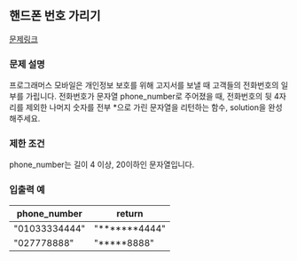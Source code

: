 ## 핸드폰 번호 가리기
[문제링크](https://school.programmers.co.kr/learn/courses/30/lessons/12948)

### 문제 설명
프로그래머스 모바일은 개인정보 보호를 위해 고지서를 보낼 때 고객들의 전화번호의 일부를 가립니다.
전화번호가 문자열 phone_number로 주어졌을 때, 전화번호의 뒷 4자리를 제외한 나머지 숫자를 전부 *으로 가린 문자열을 리턴하는 함수, solution을 완성해주세요.

### 제한 조건
phone_number는 길이 4 이상, 20이하인 문자열입니다.

### 입출력 예
| phone_number |	return |
|-|-|
| "01033334444" | "*******4444" |
| "027778888"	 |"*****8888" |
